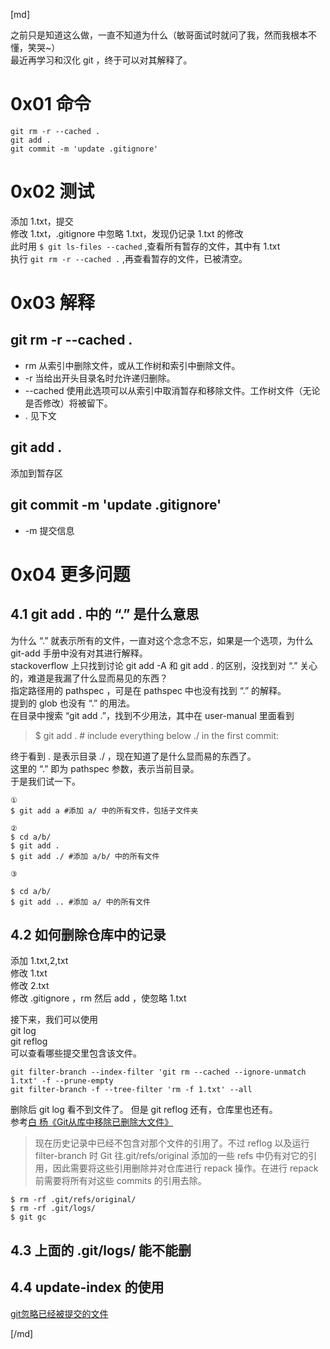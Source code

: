 [md]

之前只是知道这么做，一直不知道为什么（敏哥面试时就问了我，然而我根本不懂，笑哭~）  
最近再学习和汉化 git ，终于可以对其解释了。

# 0x01 命令
```
git rm -r --cached .
git add .
git commit -m 'update .gitignore'
```

# 0x02 测试
添加 1.txt，提交  
修改 1.txt，.gitignore 中忽略 1.txt，发现仍记录 1.txt 的修改  
此时用 `$ git ls-files --cached` ,查看所有暂存的文件，其中有 1.txt  
执行 `git rm -r --cached .` ,再查看暂存的文件，已被清空。

# 0x03 解释
## git rm -r --cached .
* rm 从索引中删除文件，或从工作树和索引中删除文件。  
* -r 当给出开头目录名时允许递归删除。
* --cached 使用此选项可以从索引中取消暂存和移除文件。工作树文件（无论是否修改）将被留下。
* . 见下文

## git add .
添加到暂存区

## git commit -m 'update .gitignore'
* -m 提交信息

# 0x04 更多问题
## 4.1 git add . 中的 “.” 是什么意思
为什么 “.” 就表示所有的文件，一直对这个念念不忘，如果是一个选项，为什么 git-add 手册中没有对其进行解释。  
stackoverflow 上只找到讨论 git add -A 和 git add . 的区别，没找到对 “.” 关心的，难道是我漏了什么显而易见的东西？  
指定路径用的 pathspec ，可是在 pathspec 中也没有找到 “.” 的解释。  
提到的 glob 也没有 “.” 的用法。  
在目录中搜索 “git add .”，找到不少用法，其中在 user-manual 里面看到
> $ git add . # include everything below ./ in the first commit:

终于看到 . 是表示目录 ./ ，现在知道了是什么显而易的东西了。  
这里的 “.” 即为 pathspec 参数，表示当前目录。  
于是我们试一下。  
```
①
$ git add a #添加 a/ 中的所有文件，包括子文件夹

②
$ cd a/b/
$ git add .
$ git add ./ #添加 a/b/ 中的所有文件

③

$ cd a/b/
$ git add .. #添加 a/ 中的所有文件
```

## 4.2 如何删除仓库中的记录
添加 1.txt,2,txt  
修改 1.txt  
修改 2.txt  
修改 .gitignore ，rm 然后 add ，使忽略 1.txt  

接下来，我们可以使用  
git log <path>  
git reflog <path>  
可以查看哪些提交里包含该文件。  
```
git filter-branch --index-filter 'git rm --cached --ignore-unmatch 1.txt' -f --prune-empty 
git filter-branch -f --tree-filter 'rm -f 1.txt' --all
```
删除后 git log <path> 看不到文件了。
但是 git reflog <path> 还有，仓库里也还有。  
参考[白 杨《Git从库中移除已删除大文件》](http://blog.csdn.net/zcf1002797280/article/details/50723783)
>现在历史记录中已经不包含对那个文件的引用了。不过 reflog 以及运行 filter-branch 时 Git 往.git/refs/original 添加的一些 refs 中仍有对它的引用，因此需要将这些引用删除并对仓库进行 repack 操作。在进行 repack 前需要将所有对这些 commits 的引用去除。
```
$ rm -rf .git/refs/original/
$ rm -rf .git/logs/
$ git gc
```
## 4.3 上面的 .git/logs/ 能不能删
## 4.4 update-index 的使用
[git忽略已经被提交的文件](https://segmentfault.com/q/1010000000430426)


[/md]